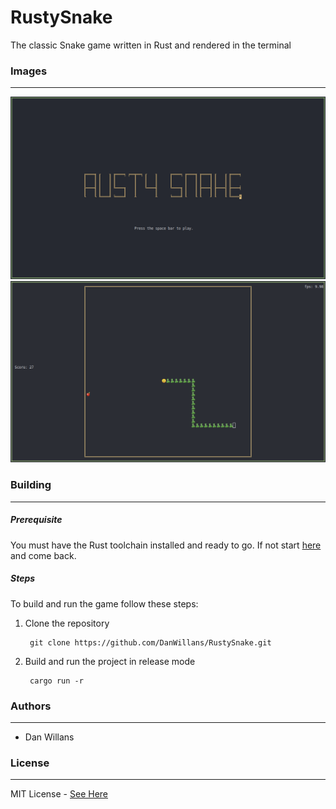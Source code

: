 # RustySnake
The classic Snake game written in Rust and rendered in the terminal

### Images
-------- 

![Alt text](images/RustySnakeTitle.png?raw=true "Title Screen")
![Alt text](images/RustySnakeActive.png?raw=true "Game Screen")

### Building
-------
##### Prerequisite
You must have the Rust toolchain installed and ready to go. If not start [here](https://www.rust-lang.org/tools/install) and come back.

##### Steps
To build and run the game follow these steps:
1. Clone the repository
   ```
    git clone https://github.com/DanWillans/RustySnake.git
   ```
2. Build and run the project in release mode
   ```
    cargo run -r
   ```

### Authors
-------
- Dan Willans

### License
-------
MIT License - [See Here](LICENSE)
